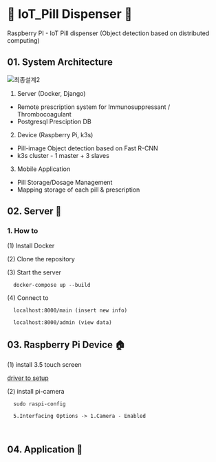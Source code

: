 # :pill: IoT_Pill Dispenser  :card_index:
Raspberry PI - IoT Pill dispenser (Object detection based on distributed computing) 


## 01. System Architecture

![최종설계2](https://user-images.githubusercontent.com/48641519/94326722-ecdec100-ffe0-11ea-8830-2a25b1c807e8.png)
 1. Server  (Docker, Django) 
- Remote prescription system for Immunosuppressant / Thrombocoagulant
- Postgresql Presciption DB

 2. Device (Raspberry Pi, k3s) 
 - Pill-image Object detection based on Fast R-CNN
 - k3s cluster - 1 master + 3 slaves

 3. Mobile Application 
 - Pill Storage/Dosage Management
 - Mapping storage of each pill & prescription 

## 02. Server :hospital:

 ### 1. How to
 
  (1) Install Docker

  (2) Clone the repository

  (3) Start the server

   ```
     docker-compose up --build
   ```

  (4) Connect to 

   ```
     localhost:8000/main (insert new info)
   ```   
   ```
     localhost:8000/admin (view data)
   ```
## 03. Raspberry Pi Device  :house:

(1) install 3.5 touch screen

[driver to setup](https://github.com/waveshare/LCD-show)

(2) install pi-camera
   ```
     sudo raspi-config
     
     5.Interfacing Options -> 1.Camera - Enabled
     
     
   ``` 

## 04. Application :iphone:
